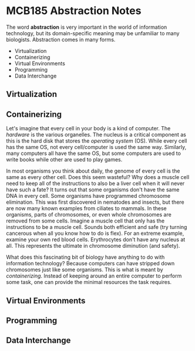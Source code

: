 MCB185 Abstraction Notes
========================

The word **abstraction** is very important in the world of information
technology, but its domain-specific meaning may be unfamiliar to many
biologists. Abstraction comes in many forms.

+ Virtualization
+ Containerizing
+ Virtual Environments
+ Programming
+ Data Interchange


## Virtualization ##

## Containerizing ##

Let's imagine that every cell in your body is a kind of computer. The
_hardware_ is the various organelles. The nucleus is a critical component as
this is the hard disk that stores the _operating system_ (OS). While every cell
has the same OS, not every cell/computer is used the same way. Similarly, many
computers all have the same OS, but some computers are used to write books
while other are used to play games.

In most organisms you think about daily, the genome of every cell is the same
as every other cell. Does this seem wasteful? Why does a muscle cell need to
keep all of the instructions to also be a liver cell when it will never have
such a fate? It turns out that some organisms don't have the same DNA in every
cell. Some organisms have programmed chromosome elimination. This was first
discovered in nematodes and insects, but there are now many known examples from
ciliates to mammals. In these organisms, parts of chromosomes, or even whole
chromosomes are removed from some cells. Imagine a muscle cell that only has
the instructions to be a muscle cell. Sounds both efficient and safe (try
turning cancerous when all you know how to do is flex). For an extreme example,
examine your own red blood cells. Erythrocytes don't have any nucleus at all.
This represents the ultimate in chromosome diminution (and safety).

What does this fascinating bit of biology have anything to do with information
technology? Because computers can have stripped down chromosomes just like some
organisms. This is what is meant by _containerizing_. Instead of keeping around
an entire computer to perform some task, one can provide the minimal resources
the task requires.

## Virtual Environments ##

## Programming ##

## Data Interchange ##
